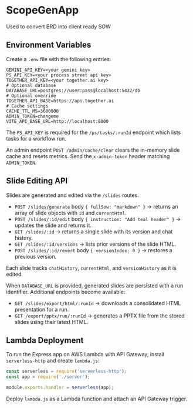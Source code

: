 # ScopeGenApp
Used to convert BRD into client ready SOW 

## Environment Variables

Create a `.env` file with the following entries:

```
GEMINI_API_KEY=<your gemini key>
PS_API_KEY=<your process street api key>
TOGETHER_API_KEY=<your together.ai key>
# Optional database
DATABASE_URL=postgres://user:pass@localhost:5432/db
# Optional override
TOGETHER_API_BASE=https://api.together.ai
# Cache settings
CACHE_TTL_MS=3600000
ADMIN_TOKEN=changeme
VITE_API_BASE_URL=http://localhost:8000
```

The `PS_API_KEY` is required for the `/ps/tasks/:runId` endpoint which lists tasks for a workflow run.

An admin endpoint `POST /admin/cache/clear` clears the in-memory slide cache and resets metrics. Send the `x-admin-token` header matching `ADMIN_TOKEN`.

## Slide Editing API

Slides are generated and edited via the `/slides` routes.

* `POST /slides/generate` body `{ fullSow: "markdown" }` → returns an array of slide objects with `id` and `currentHtml`.
* `POST /slides/:id/edit` body `{ instruction: "Add teal header" }` → updates the slide and returns it.
* `GET /slides/:id` → returns a single slide with its version and chat history.
* `GET /slides/:id/versions` → lists prior versions of the slide HTML.
* `POST /slides/:id/revert` body `{ versionIndex: 0 }` → restores a previous version.

Each slide tracks `chatHistory`, `currentHtml`, and `versionHistory` as it is edited.

When `DATABASE_URL` is provided, generated slides are persisted with a run identifier. Additional endpoints become available:

* `GET /slides/export/html/:runId` → downloads a consolidated HTML presentation for a run.
* `GET /export/pptx/run/:runId` → generates a PPTX file from the stored slides using their latest HTML.
## Lambda Deployment

To run the Express app on AWS Lambda with API Gateway, install `serverless-http` and create `lambda.js`:

```js
const serverless = require('serverless-http');
const app = require('./server');

module.exports.handler = serverless(app);
```

Deploy `lambda.js` as a Lambda function and attach an API Gateway trigger.


